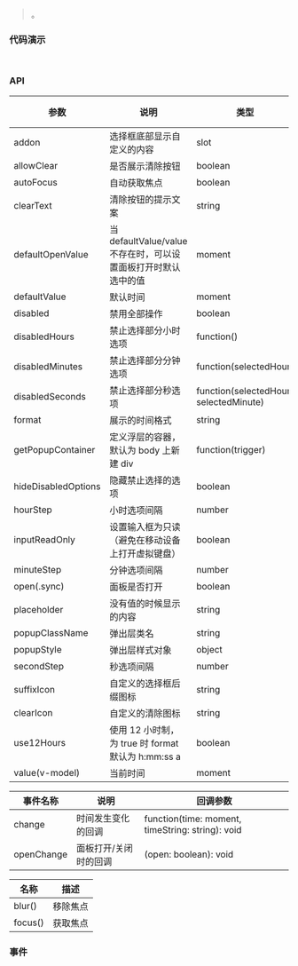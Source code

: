 #   

>  。


###  代码演示

```
 
```

### API
参数|说明|类型|默认值|版本
--|--|--|--|--
addon|选择框底部显示自定义的内容|slot | slot-scope|无|
allowClear|是否展示清除按钮|boolean|true|
autoFocus|自动获取焦点|boolean|false|
clearText|清除按钮的提示文案|string|clear|
defaultOpenValue|当 defaultValue/value 不存在时，可以设置面板打开时默认选中的值|moment|moment()|
defaultValue|默认时间|moment|无|
disabled|禁用全部操作|boolean|false|
disabledHours|禁止选择部分小时选项|function()|无|
disabledMinutes|禁止选择部分分钟选项|function(selectedHour)|无|
disabledSeconds|禁止选择部分秒选项|function(selectedHour, selectedMinute)|无|
format|展示的时间格式|string|"HH:mm:ss"|
getPopupContainer|定义浮层的容器，默认为 body 上新建 div|function(trigger)|无|
hideDisabledOptions|隐藏禁止选择的选项|boolean|false|
hourStep|小时选项间隔|number|1|
inputReadOnly|设置输入框为只读（避免在移动设备上打开虚拟键盘）|boolean|false|
minuteStep|分钟选项间隔|number|1|
open(.sync)|面板是否打开|boolean|false|
placeholder|没有值的时候显示的内容|string|"请选择时间"|
popupClassName|弹出层类名|string|''|
popupStyle|弹出层样式对象|object|-|
secondStep|秒选项间隔|number|1|
suffixIcon|自定义的选择框后缀图标|string | VNode | slot|-|
clearIcon|自定义的清除图标|string | VNode | slot|-|1.5.0
use12Hours|使用 12 小时制，为 true 时 format 默认为 h:mm:ss a|boolean|false|
value(v-model)|当前时间|moment|无|
 

事件名称|说明|回调参数
--|--|--
change|时间发生变化的回调|function(time: moment, timeString: string): void
openChange|面板打开/关闭时的回调|(open: boolean): void



名称|描述
--|--
blur()|移除焦点
focus()|获取焦点



 
 
 

### 事件

 

